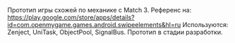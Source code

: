 Прототип игры схожей по механике с Match 3. Референс на: https://play.google.com/store/apps/details?id=com.openmygame.games.android.swipeelements&hl=ru
Используются: Zenject, UniTask, ObjectPool, SignalBus.
Прототип в стадии разработки.
